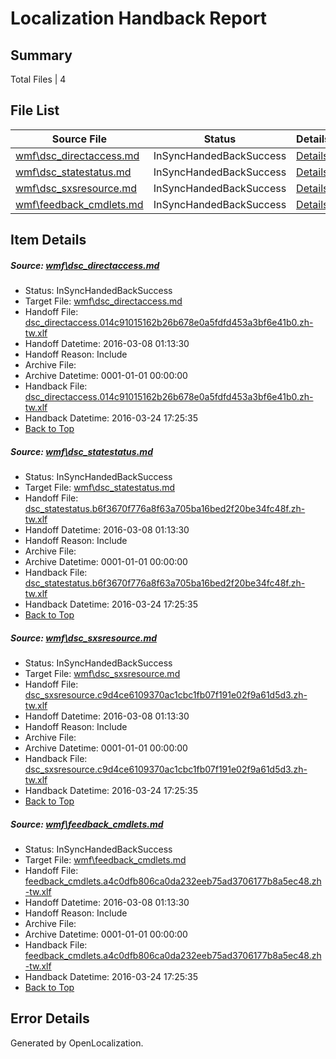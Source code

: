 # <a name='report-top'></a> Localization Handback Report

## Summary
 Total Files | 4

## File List
 Source File | Status | Details 
 ----------- | ------ | ------- 
 [wmf\dsc_directaccess.md](https://github.com/PowerShell/powerShell-Docs/blob/743c597c721d4abe67d657eaabd03ecc5cf19690/wmf/dsc_directaccess.md) | InSyncHandedBackSuccess | [Details](#545041b44bf696185fb0da364873779134622b8a84)
 [wmf\dsc_statestatus.md](https://github.com/PowerShell/powerShell-Docs/blob/743c597c721d4abe67d657eaabd03ecc5cf19690/wmf/dsc_statestatus.md) | InSyncHandedBackSuccess | [Details](#98a8a8f27661042bef27d0edceccf9a67c9153d1105)
 [wmf\dsc_sxsresource.md](https://github.com/PowerShell/powerShell-Docs/blob/743c597c721d4abe67d657eaabd03ecc5cf19690/wmf/dsc_sxsresource.md) | InSyncHandedBackSuccess | [Details](#a7c6fb818477522ebd7be025f154c1b2eea0e518106)
 [wmf\feedback_cmdlets.md](https://github.com/PowerShell/powerShell-Docs/blob/743c597c721d4abe67d657eaabd03ecc5cf19690/wmf/feedback_cmdlets.md) | InSyncHandedBackSuccess | [Details](#2e8c46c95663135229a189f4d9c07da362aec299114)

## Item Details
##### <a name='545041b44bf696185fb0da364873779134622b8a84'></a> Source: [wmf\dsc_directaccess.md](https://github.com/PowerShell/powerShell-Docs/blob/743c597c721d4abe67d657eaabd03ecc5cf19690/wmf/dsc_directaccess.md)
* Status: InSyncHandedBackSuccess
* Target File: [wmf\dsc_directaccess.md](https://github.com/PowerShell/powerShell-Docs.zh-tw/blob/25082a2334a9354de192aef3d2e9f3f15baf807f/wmf/dsc_directaccess.md)
* Handoff File: [dsc_directaccess.014c91015162b26b678e0a5fdfd453a3bf6e41b0.zh-tw.xlf](https://github.com/PowerShell/powerShell-Docs.handoff/blob/39348787fc3775a81ecd90781314229a7e645a4e/ol-handoff/PowerShell/powerShell-Docs.zh-tw/live/dsc_directaccess.014c91015162b26b678e0a5fdfd453a3bf6e41b0.zh-tw.xlf)
* Handoff Datetime: 2016-03-08 01:13:30
* Handoff Reason: Include
* Archive File: 
* Archive Datetime: 0001-01-01 00:00:00
* Handback File: [dsc_directaccess.014c91015162b26b678e0a5fdfd453a3bf6e41b0.zh-tw.xlf](https://github.com/PowerShell/powerShell-Docs.handback/blob/b250920bb28c2becc0686de9a2b9cbfa28dc749d/ol-handback/PowerShell/powerShell-Docs.zh-tw/live/dsc_directaccess.014c91015162b26b678e0a5fdfd453a3bf6e41b0.zh-tw.xlf)
* Handback Datetime: 2016-03-24 17:25:35
* [Back to Top](#report-top)

##### <a name='98a8a8f27661042bef27d0edceccf9a67c9153d1105'></a> Source: [wmf\dsc_statestatus.md](https://github.com/PowerShell/powerShell-Docs/blob/743c597c721d4abe67d657eaabd03ecc5cf19690/wmf/dsc_statestatus.md)
* Status: InSyncHandedBackSuccess
* Target File: [wmf\dsc_statestatus.md](https://github.com/PowerShell/powerShell-Docs.zh-tw/blob/25082a2334a9354de192aef3d2e9f3f15baf807f/wmf/dsc_statestatus.md)
* Handoff File: [dsc_statestatus.b6f3670f776a8f63a705ba16bed2f20be34fc48f.zh-tw.xlf](https://github.com/PowerShell/powerShell-Docs.handoff/blob/39348787fc3775a81ecd90781314229a7e645a4e/ol-handoff/PowerShell/powerShell-Docs.zh-tw/live/dsc_statestatus.b6f3670f776a8f63a705ba16bed2f20be34fc48f.zh-tw.xlf)
* Handoff Datetime: 2016-03-08 01:13:30
* Handoff Reason: Include
* Archive File: 
* Archive Datetime: 0001-01-01 00:00:00
* Handback File: [dsc_statestatus.b6f3670f776a8f63a705ba16bed2f20be34fc48f.zh-tw.xlf](https://github.com/PowerShell/powerShell-Docs.handback/blob/b250920bb28c2becc0686de9a2b9cbfa28dc749d/ol-handback/PowerShell/powerShell-Docs.zh-tw/live/dsc_statestatus.b6f3670f776a8f63a705ba16bed2f20be34fc48f.zh-tw.xlf)
* Handback Datetime: 2016-03-24 17:25:35
* [Back to Top](#report-top)

##### <a name='a7c6fb818477522ebd7be025f154c1b2eea0e518106'></a> Source: [wmf\dsc_sxsresource.md](https://github.com/PowerShell/powerShell-Docs/blob/743c597c721d4abe67d657eaabd03ecc5cf19690/wmf/dsc_sxsresource.md)
* Status: InSyncHandedBackSuccess
* Target File: [wmf\dsc_sxsresource.md](https://github.com/PowerShell/powerShell-Docs.zh-tw/blob/25082a2334a9354de192aef3d2e9f3f15baf807f/wmf/dsc_sxsresource.md)
* Handoff File: [dsc_sxsresource.c9d4ce6109370ac1cbc1fb07f191e02f9a61d5d3.zh-tw.xlf](https://github.com/PowerShell/powerShell-Docs.handoff/blob/39348787fc3775a81ecd90781314229a7e645a4e/ol-handoff/PowerShell/powerShell-Docs.zh-tw/live/dsc_sxsresource.c9d4ce6109370ac1cbc1fb07f191e02f9a61d5d3.zh-tw.xlf)
* Handoff Datetime: 2016-03-08 01:13:30
* Handoff Reason: Include
* Archive File: 
* Archive Datetime: 0001-01-01 00:00:00
* Handback File: [dsc_sxsresource.c9d4ce6109370ac1cbc1fb07f191e02f9a61d5d3.zh-tw.xlf](https://github.com/PowerShell/powerShell-Docs.handback/blob/b250920bb28c2becc0686de9a2b9cbfa28dc749d/ol-handback/PowerShell/powerShell-Docs.zh-tw/live/dsc_sxsresource.c9d4ce6109370ac1cbc1fb07f191e02f9a61d5d3.zh-tw.xlf)
* Handback Datetime: 2016-03-24 17:25:35
* [Back to Top](#report-top)

##### <a name='2e8c46c95663135229a189f4d9c07da362aec299114'></a> Source: [wmf\feedback_cmdlets.md](https://github.com/PowerShell/powerShell-Docs/blob/743c597c721d4abe67d657eaabd03ecc5cf19690/wmf/feedback_cmdlets.md)
* Status: InSyncHandedBackSuccess
* Target File: [wmf\feedback_cmdlets.md](https://github.com/PowerShell/powerShell-Docs.zh-tw/blob/25082a2334a9354de192aef3d2e9f3f15baf807f/wmf/feedback_cmdlets.md)
* Handoff File: [feedback_cmdlets.a4c0dfb806ca0da232eeb75ad3706177b8a5ec48.zh-tw.xlf](https://github.com/PowerShell/powerShell-Docs.handoff/blob/39348787fc3775a81ecd90781314229a7e645a4e/ol-handoff/PowerShell/powerShell-Docs.zh-tw/live/feedback_cmdlets.a4c0dfb806ca0da232eeb75ad3706177b8a5ec48.zh-tw.xlf)
* Handoff Datetime: 2016-03-08 01:13:30
* Handoff Reason: Include
* Archive File: 
* Archive Datetime: 0001-01-01 00:00:00
* Handback File: [feedback_cmdlets.a4c0dfb806ca0da232eeb75ad3706177b8a5ec48.zh-tw.xlf](https://github.com/PowerShell/powerShell-Docs.handback/blob/b250920bb28c2becc0686de9a2b9cbfa28dc749d/ol-handback/PowerShell/powerShell-Docs.zh-tw/live/feedback_cmdlets.a4c0dfb806ca0da232eeb75ad3706177b8a5ec48.zh-tw.xlf)
* Handback Datetime: 2016-03-24 17:25:35
* [Back to Top](#report-top)


## Error Details

Generated by OpenLocalization.
